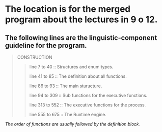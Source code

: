 The location is for the merged program about the lectures in 9 o 12.
=====================================================================
The following lines are the linguistic-component guideline for the program.
--------------------------------------------------------------------------
>CONSTRUCTION
>  >line 7 to 40 :: Structures and enum types.
>  >
>  >line 41 to 85 :: The definition about all functions.
>  >
>  >line 86 to 93 :: The main sturucture.
>  >
>  >line 94 to 309 :: Sub functions for the executive functions.
>  >
>  >line 313 to 552 :: The executive functions for the process.
>  >
>  >line 555 to 675 :: The Runtime engine.

*The order of functions are usually followed by the definition block.*
